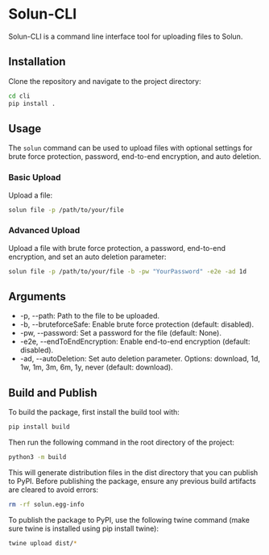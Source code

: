 # Solun-CLI

Solun-CLI is a command line interface tool for uploading files to Solun.

## Installation

Clone the repository and navigate to the project directory:

```bash
cd cli
pip install .
```

## Usage
The `solun` command can be used to upload files with optional settings for brute force protection, password, end-to-end encryption, and auto deletion.

### Basic Upload
Upload a file:

```bash
solun file -p /path/to/your/file
```

### Advanced Upload
Upload a file with brute force protection, a password, end-to-end encryption, and set an auto deletion parameter:

```bash
solun file -p /path/to/your/file -b -pw "YourPassword" -e2e -ad 1d
```

## Arguments
* -p, --path: Path to the file to be uploaded.
* -b, --bruteforceSafe: Enable brute force protection (default: disabled).
* -pw, --password: Set a password for the file (default: None).
* -e2e, --endToEndEncryption: Enable end-to-end encryption (default: disabled).
* -ad, --autoDeletion: Set auto deletion parameter. Options: download, 1d, 1w, 1m, 3m, 6m, 1y, never (default: download).

## Build and Publish

To build the package, first install the build tool with:

```bash
pip install build
```

Then run the following command in the root directory of the project:

```bash
python3 -m build
```

This will generate distribution files in the dist directory that you can publish to PyPI.
Before publishing the package, ensure any previous build artifacts are cleared to avoid errors:

```bash
rm -rf solun.egg-info
```

To publish the package to PyPI, use the following twine command (make sure twine is installed using pip install twine):
```bash
twine upload dist/*
```
